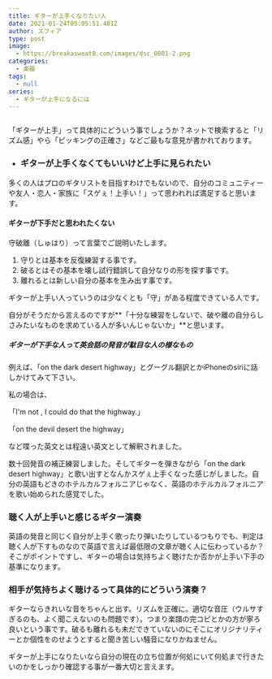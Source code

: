 ```yaml
---
title: ギターが上手くなりたい人
date: 2021-01-24T05:05:51.481Z
author: スフィア
type: post
image:
  - https://breakasweat8.com/images/dsc_0001-2.png
categories:
  - 楽器
tags:
  - null
series:
  - ギターが上手になるには
---
```

![]()

「ギターが上手」って具体的にどういう事でしょうか？ネットで検索すると「リズム感」やら「ピッキングの正確さ」などご最もな意見が書かれております。

* ### ギターが上手くなくてもいいけど上手に見られたい

多くの人はプロのギタリストを目指すわけでもないので、自分のコミュニティーや友人・恋人・家族に「スゲぇ！上手い！」って思われれば満足すると思います。

#### ギターが下手だと思われたくない

守破離（しゅはり）って言葉でご説明いたします。

1. 守りとは基本を反復練習する事です。
2. 破るとはその基本を壊し試行錯誤して自分なりの形を探す事です。
3. 離れるとは新しい自分の基本を生み出す事です。

ギターが上手い人っていうのは少なくとも「守」がある程度できている人です。

自分がそうだから言えるのですが**「十分な練習をしないで、破や離の自分らしさみたいなものを求めている人が多いんじゃないか」**と思います。

##### ギターが下手な人って英会話の発音が駄目な人の様なもの

例えば、「on the dark desert highway」とグーグル翻訳とかiPhoneのsiriに話しかけてみて下さい。

私の場合は、

「I'm not , I could do that the highway.」

「on the devil desert the highway」

など喋った英文とは程遠い英文として解釈されました。

数十回発音の補正練習しました。そしてギターを弾きながら「on the dark desert highway」と歌い出すとなんかスゲぇ上手くなった感じがしました。自分の英語もどきのホテルカルフォルニアじゃなく、英語のホテルカルフォルニアを歌い始められた感覚でした。

### 聴く人が上手いと感じるギター演奏

英語の発音と同じく自分が上手く歌ったり弾いたりしているつもりでも、判定は聴く人が下すものなので英語で言えば最低限の文章が聴く人に伝わっているか？そこがポイントですし、ギターの場合は気持ちよく聴けたか否かが上手い下手の基準になります。

### 相手が気持ちよく聴けるって具体的にどういう演奏？

ギターならきれいな音をちゃんと出す。リズムを正確に。適切な音圧（ウルサすぎるのも、よく聞こえないのも問題です）。つまり楽譜の完コピとかの方が寧ろ良いという事です。破るも離れるも未だできていないのにそこにオリジナリティーとか個性をのせようとすると聞き苦しい騒音になりかねません。

ギターが上手になりたいなら自分の現在の立ち位置が何処にいて何処まで行きたいのかをしっかり確認する事が一番大切と言えます。
